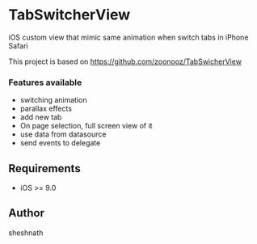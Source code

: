 TabSwitcherView
===============

iOS custom view that mimic same animation when switch tabs in iPhone Safari

This project is based on https://github.com/zoonooz/TabSwicherView

### Features available
-  switching animation
-  parallax effects
-  add new tab
-  On page selection, full screen view of it
-  use data from datasource
-  send events to delegate

## Requirements
- iOS >= 9.0

## Author

sheshnath
